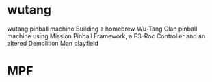 # wutang
wutang pinball machine
Building a homebrew Wu-Tang Clan pinball machine using Mission Pinball Framework, a P3-Roc Controller and an altered Demolition Man playfield

# MPF
